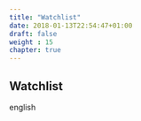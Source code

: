 ```yaml
---
title: "Watchlist"
date: 2018-01-13T22:54:47+01:00
draft: false
weight : 15
chapter: true
---
```

## Watchlist
english
